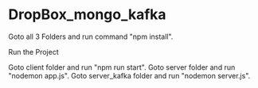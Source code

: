 # DropBox_mongo_kafka

Goto all 3 Folders and run command "npm install".

Run the Project

Goto client folder and run "npm run start".
Goto server folder and run "nodemon app.js".
Goto server_kafka folder and run "nodemon server.js".